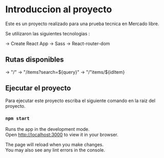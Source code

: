 # Introduccion al proyecto

Este es un proyecto realizado para una prueba tecnica en Mercado libre.

Se utilizaron las siguientes tecnologias :

-> Create React App
-> Sass
-> React-router-dom

## Rutas disponibles

-> "/"
-> "/items?search=${query}"
-> "/"items/${idItem}

## Ejecutar el proyecto

Para ejecutar este proyecto escriba el siguiente comando en la raiz del proyecto.

### `npm start`

Runs the app in the development mode.\
Open [http://localhost:3000](http://localhost:3000) to view it in your browser.

The page will reload when you make changes.\
You may also see any lint errors in the console.
